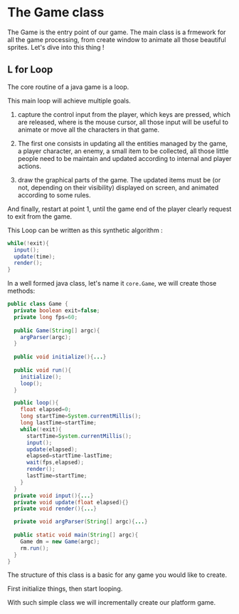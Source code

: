 # The Game class

The Game is the entry point of our game. The main class is a frmework for all the game processing, from create window to animate all those beautiful sprites. Let's dive into this thing ! 

## L for Loop

The core routine of a java game is a loop. 

This main loop will achieve multiple goals. 

1. capture the control input from the player, which keys are pressed, which are released, where is the mouse cursor, all those input will be useful to animate or move all the characters in that game. 

2. The first one consists in updating all the entities managed by the game, a player character, an enemy, a small item to be collected, all those little people need to be maintain and updated according to internal and player actions.

3. draw the graphical parts of the game. The updated items must be (or not, depending on their visibility) displayed on screen, and animated according to some rules.

And finally, restart at point 1, until the game end of the player clearly request to exit from the game.

This Loop can be written as this synthetic algorithm :

```java
while(!exit){
  input();
  update(time);
  render();
} 
```

In a well formed java class, let's name it `core.Game`, we will create those methods:


```java
public class Game {
  private boolean exit=false;
  private long fps=60;
  
  public Game(String[] argc){
    argParser(argc);
  }
  
  public void initialize(){...}
  
  public void run(){
    initialize();
    loop();
  }

  public loop(){
    float elapsed=0;
    long startTime=System.currentMillis();
    long lastTime=startTime;
    while(!exit){
      startTime=System.currentMillis();
      input();
      update(elapsed);
      elapsed=startTime-lastTime;
      wait(fps,elapsed);
      render();
      lastTime=startTime;
    }
  }
  private void input(){...}
  private void update(float elapsed){}
  private void render(){...}

  private void argParser(String[] argc){...} 
  
  public static void main(String[] argc){
    Game dm = new Game(argc);
    rm.run();
  }
}
```

The structure of this class is a basic for any game you would like to create.

First initialize things, then start looping.

With such simple class we will incrementally create our platform game.